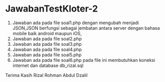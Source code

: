 # JawabanTestKloter-2

1. Jawaban ada pada file soal1.php dengan mengubah menjadi JSON,JSON berfungsi sebagai jembatan antara server dengan bahasa mobile baik android maupun iOS, 
2. Jawaban ada pada file soal2.php
3. Jawaban ada pada file soal3.php
4. Jawaban ada pada file soal4.php
5. Jawaban ada pada file soal5.php
6. Jawaban ada pada file soal6.php pada file ini membutuhkan koneksi internet dan database db_rizal.sql

Terima Kasih
Rizal Rohman Abdul Dzalil

